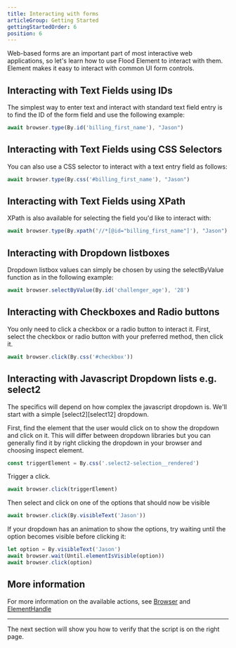 ```yaml
---
title: Interacting with forms
articleGroup: Getting Started
gettingStartedOrder: 6
position: 6
---
```


Web-based forms are an important part of most interactive web applications, so let's learn how to use Flood Element to interact with them. Element makes it easy to interact with common UI form controls.

## Interacting with Text Fields using IDs

The simplest way to enter text and interact with standard text field entry is to find the ID of the form field and use the following example:

```typescript
await browser.type(By.id('billing_first_name'), "Jason")
```

## Interacting with Text Fields using CSS Selectors

You can also use a CSS selector to interact with a text entry field as follows:

```typescript
await browser.type(By.css('#billing_first_name'), "Jason")
```

## Interacting with Text Fields using XPath

XPath is also available for selecting the field you'd like to interact with:

```typescript
await browser.type(By.xpath('//*[@id="billing_first_name"]'), "Jason")
```

## Interacting with Dropdown listboxes

Dropdown listbox values can simply be chosen by using the selectByValue function as in the following example:

```typescript
await browser.selectByValue(By.id('challenger_age'), '28')
```

## Interacting with Checkboxes and Radio buttons

You only need to click a checkbox or a radio button to interact it. First, select the checkbox or radio button with your preferred method, then click it.

```typescript
await browser.click(By.css('#checkbox'))
```

## Interacting with Javascript Dropdown lists e.g. select2

The specifics will depend on how complex the javascript dropdown is. We'll start with a simple [select2][select12] dropdown.

First, find the element that the user would click on to show the dropdown and click on it. This will differ between dropdown libraries but you can generally find it by right clicking the dropdown in your browser and choosing inspect element.

```typescript
const triggerElement = By.css('.select2-selection__rendered')
```

Trigger a click.

```typescript
await browser.click(triggerElement)
```

Then select and click on one of the options that should now be visible

```typescript
await browser.click(By.visibleText('Jason'))
```

If your dropdown has an animation to show the options, try waiting until the option becomes visible before clicking it:

```typescript
let option = By.visibleText('Jason')
await browser.wait(Until.elementIsVisible(option))
await browser.click(option)
```


## More information

For more information on the available actions, see [Browser] and [ElementHandle]

[Browser]: /docs/1.0/api/Browser
[ElementHandle]: /docs/1.0/api/ElementHandle
[select2]: https://select2.org

---
The next section will show you how to verify that the script is on the right page.